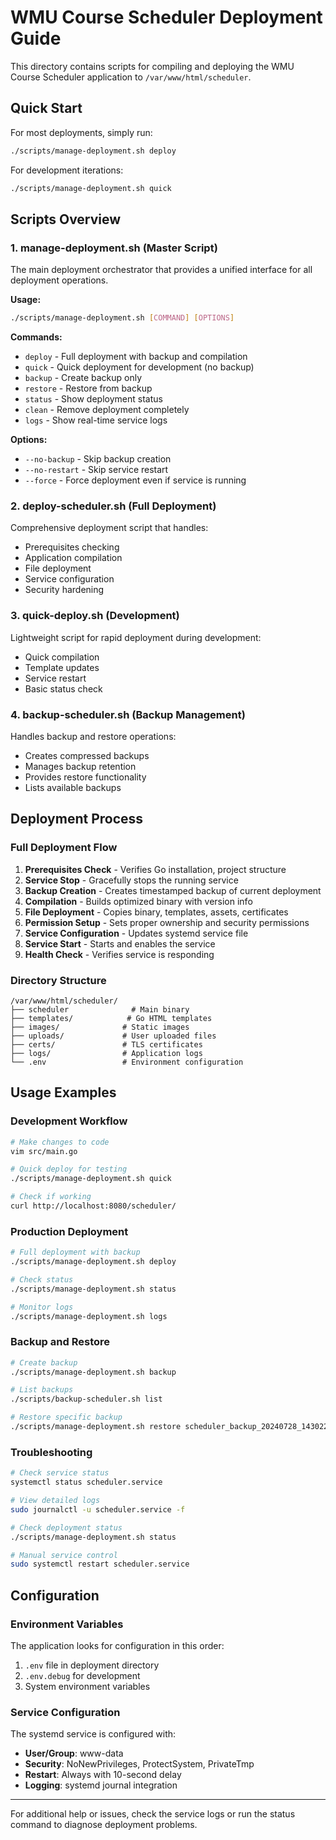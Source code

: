 # WMU Course Scheduler Deployment Guide

This directory contains scripts for compiling and deploying the WMU Course Scheduler application to `/var/www/html/scheduler`.

## Quick Start

For most deployments, simply run:
```bash
./scripts/manage-deployment.sh deploy
```

For development iterations:
```bash
./scripts/manage-deployment.sh quick
```

## Scripts Overview

### 1. manage-deployment.sh (Master Script)
The main deployment orchestrator that provides a unified interface for all deployment operations.

**Usage:**
```bash
./scripts/manage-deployment.sh [COMMAND] [OPTIONS]
```

**Commands:**
- `deploy` - Full deployment with backup and compilation
- `quick` - Quick deployment for development (no backup)
- `backup` - Create backup only
- `restore` - Restore from backup
- `status` - Show deployment status
- `clean` - Remove deployment completely
- `logs` - Show real-time service logs

**Options:**
- `--no-backup` - Skip backup creation
- `--no-restart` - Skip service restart
- `--force` - Force deployment even if service is running

### 2. deploy-scheduler.sh (Full Deployment)
Comprehensive deployment script that handles:
- Prerequisites checking
- Application compilation
- File deployment
- Service configuration
- Security hardening

### 3. quick-deploy.sh (Development)
Lightweight script for rapid deployment during development:
- Quick compilation
- Template updates
- Service restart
- Basic status check

### 4. backup-scheduler.sh (Backup Management)
Handles backup and restore operations:
- Creates compressed backups
- Manages backup retention
- Provides restore functionality
- Lists available backups

## Deployment Process

### Full Deployment Flow
1. **Prerequisites Check** - Verifies Go installation, project structure
2. **Service Stop** - Gracefully stops the running service
3. **Backup Creation** - Creates timestamped backup of current deployment
4. **Compilation** - Builds optimized binary with version info
5. **File Deployment** - Copies binary, templates, assets, certificates
6. **Permission Setup** - Sets proper ownership and security permissions
7. **Service Configuration** - Updates systemd service file
8. **Service Start** - Starts and enables the service
9. **Health Check** - Verifies service is responding

### Directory Structure
```
/var/www/html/scheduler/
├── scheduler              # Main binary
├── templates/            # Go HTML templates
├── images/              # Static images
├── uploads/             # User uploaded files
├── certs/               # TLS certificates
├── logs/                # Application logs
└── .env                 # Environment configuration
```

## Usage Examples

### Development Workflow
```bash
# Make changes to code
vim src/main.go

# Quick deploy for testing
./scripts/manage-deployment.sh quick

# Check if working
curl http://localhost:8080/scheduler/
```

### Production Deployment
```bash
# Full deployment with backup
./scripts/manage-deployment.sh deploy

# Check status
./scripts/manage-deployment.sh status

# Monitor logs
./scripts/manage-deployment.sh logs
```

### Backup and Restore
```bash
# Create backup
./scripts/manage-deployment.sh backup

# List backups
./scripts/backup-scheduler.sh list

# Restore specific backup
./scripts/manage-deployment.sh restore scheduler_backup_20240728_143022.tar.gz
```

### Troubleshooting
```bash
# Check service status
systemctl status scheduler.service

# View detailed logs
sudo journalctl -u scheduler.service -f

# Check deployment status
./scripts/manage-deployment.sh status

# Manual service control
sudo systemctl restart scheduler.service
```

## Configuration

### Environment Variables
The application looks for configuration in this order:
1. `.env` file in deployment directory
2. `.env.debug` for development
3. System environment variables

### Service Configuration
The systemd service is configured with:
- **User/Group**: www-data
- **Security**: NoNewPrivileges, ProtectSystem, PrivateTmp
- **Restart**: Always with 10-second delay
- **Logging**: systemd journal integration

---

For additional help or issues, check the service logs or run the status command to diagnose deployment problems.
